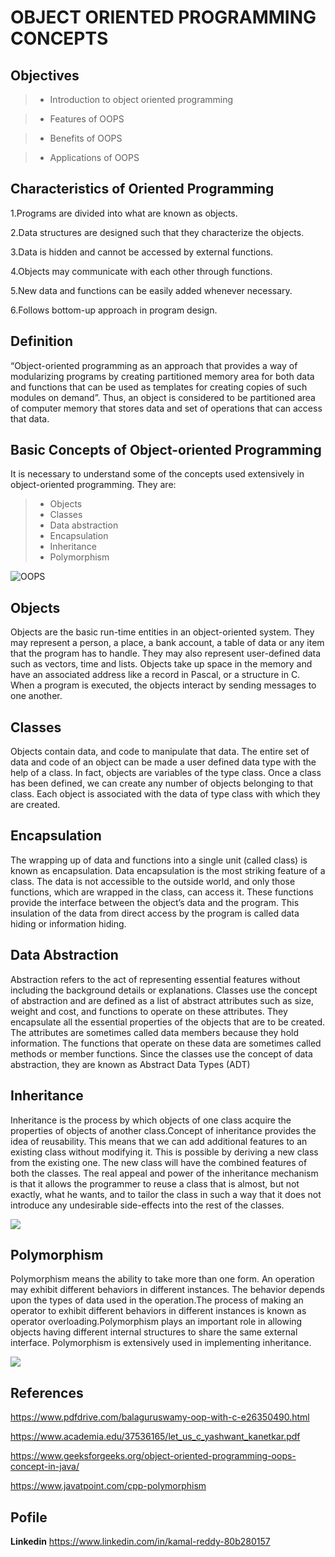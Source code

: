 # OBJECT ORIENTED PROGRAMMING CONCEPTS

## Objectives

> - Introduction to object oriented programming
 
> - Features of OOPS
 
> - Benefits of OOPS
 
> - Applications of OOPS
## Characteristics of Oriented Programming


  1.Programs are divided into what are known as objects.

  2.Data structures are designed such that they characterize the objects.

  3.Data is hidden and cannot be accessed by external functions.

  4.Objects may communicate with each other through functions.

  5.New data and functions can be easily added whenever necessary.

  6.Follows bottom-up approach in program design.

## Definition

  “Object-oriented programming as an approach that provides a way of
  modularizing programs by creating partitioned memory area for both data and functions that
  can be used as templates for creating copies of such modules on demand”.
  Thus, an object is considered to be partitioned area of computer memory that stores
  data and set of operations that can access that data. 
  
## Basic Concepts of Object-oriented Programming

  It is necessary to understand some of the concepts used extensively in object-oriented
  programming. They are:
 
> - Objects
> - Classes
> - Data abstraction
> - Encapsulation
> - Inheritance
> - Polymorphism
 
![OOPS](https://github.com/Kamal4195/OBJECT-ORIENTED-PROGRAMMING-CONCEPTS/blob/master/Object-Oriented-Programming-Concepts.jpg) 
## Objects

Objects are the basic run-time entities in an object-oriented system. They may
represent a person, a place, a bank account, a table of data or any item that the program has to
handle. They may also represent user-defined data such as vectors, time and lists. Objects take
up space in the memory and have an associated address like a record in Pascal, or a structure
in C. When a program is executed, the objects interact by sending messages to one another.


## Classes

Objects contain data, and code to manipulate that data. The entire set of data and code
of an object can be made a user defined data type with the help of a class. In fact, objects are
variables of the type class. Once a class has been defined, we can create any number of
objects belonging to that class. Each object is associated with the data of type class with
which they are created.

## Encapsulation

The wrapping up of data and functions into a single unit (called class) is known as
encapsulation. Data encapsulation is the most striking feature of a class. The data is not
accessible to the outside world, and only those functions, which are wrapped in the class, can
access it. These functions provide the interface between the object’s data and the program.
This insulation of the data from direct access by the program is called data hiding or
information hiding.

## Data Abstraction

Abstraction refers to the act of representing essential features without including the
background details or explanations. Classes use the concept of abstraction and are defined as a
list of abstract attributes such as size, weight and cost, and functions to operate on these
attributes. They encapsulate all the essential properties of the objects that are to be created.
The attributes are sometimes called data members because they hold information. The
functions that operate on these data are sometimes called methods or member functions. Since
the classes use the concept of data abstraction, they are known as Abstract Data Types (ADT)


## Inheritance

Inheritance is the process by which objects of one class acquire the properties of
objects of another class.Concept of inheritance provides the idea of reusability. This means that we can add
additional features to an existing class without modifying it. This is possible by deriving a
new class from the existing one. The new class will have the combined features of both the
classes. The real appeal and power of the inheritance mechanism is that it allows the
programmer to reuse a class that is almost, but not exactly, what he wants, and to tailor the
class in such a way that it does not introduce any undesirable side-effects into the rest of the
classes.

![](https://github.com/Kamal4195/OBJECT-ORIENTED-PROGRAMMING-CONCEPTS/blob/master/cpp-inheritance.png)

## Polymorphism

Polymorphism means the ability to take more than one form. An operation may exhibit
different behaviors in different instances. The behavior depends upon the types of data used in
the operation.The process of making an operator to exhibit different behaviors in different
instances is known as operator overloading.Polymorphism plays an important role in allowing objects having different
internal structures to share the same external interface. Polymorphism is extensively used in implementing inheritance.

![](https://github.com/Kamal4195/OBJECT-ORIENTED-PROGRAMMING-CONCEPTS/blob/master/cpp-polymorphism.png)

## References

https://www.pdfdrive.com/balaguruswamy-oop-with-c-e26350490.html

https://www.academia.edu/37536165/let_us_c_yashwant_kanetkar.pdf

https://www.geeksforgeeks.org/object-oriented-programming-oops-concept-in-java/

https://www.javatpoint.com/cpp-polymorphism

## Pofile

**Linkedin** https://www.linkedin.com/in/kamal-reddy-80b280157
